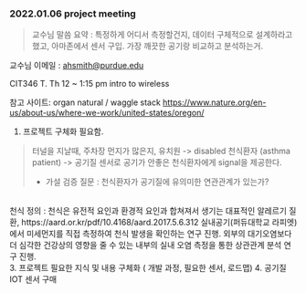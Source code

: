 ### 2022.01.06 project meeting 



>교수님 말씀 요약 : 특정하게 어디서 측정할건지, 데이터 구체적으로 설계하라고 했고, 아마존에서 센서 구입. 
가장 깨끗한 공기랑 비교하고 분석하는거. 

교수님 이메일 : ahsmith@purdue.edu

CIT346 T. Th 12 ~ 1:15 pm 
intro to wireless 

참고 사이트: organ natural / waggle stack 
https://www.nature.org/en-us/about-us/where-we-work/united-states/oregon/



1. 프로젝트 구체화 필요함. 
> 터널을 지날때, 주차장 먼지가 많은지, 유치원 -> disabled 천식환자 (asthma patient) -> 공기질 센서로 공기가 안좋은 천식환자에게 signal을 제공한다. 
> - 가설 검증 질문 : 천식환자가 공기질에 유의미한 연관관계가 있는가? 
<br>
천식 정의 : 천식은 유전적 요인과 환경적 요인과 합쳐져서 생기는 대표적인 알레르기 질환, 
https://aard.or.kr/pdf/10.4168/aard.2017.5.6.312
실내공기(퍼듀대학교 라피엣)에서 미세먼지를 직접 측정하여 천식 발생을 확인하는 연구 진행. 외부의 대기오염보다 더 심각한 건강상의 영향을 줄 수 있는 내부의 실내 오염 측정을 통한 상관관계 분석 연구 진행. 


<br> 
3. 프로젝트 필요한 지식 및 내용 구체화 ( 개발 과정, 필요한 센서, 로드맵) 
4. 공기질 IOT 센서 구매  


